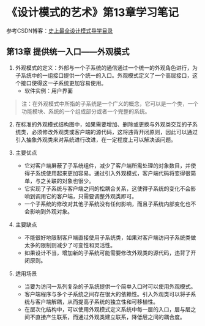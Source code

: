 # 《设计模式的艺术》第13章学习笔记

参考CSDN博客：[史上最全设计模式导学目录](https://blog.csdn.net/LoveLion/article/details/17517213)

## 第13章 提供统一入口——外观模式

1. 外观模式的定义：外部与一个子系统的通信通过一个统一的外观角色进行，为子系统中的一组接口提供一个统一的入口。外观模式定义了一个高层接口，这个接口使得这一子系统更加容易使用。
    - 软件实例：用户界面

> 注：在外观模式中所指的子系统是一个广义的概念，它可以是一个类，一个功能模块、系统的一个组成部分或者一个完整的系统。

2. 在标准的外观模式结构图中，如果需要增加、删除或更换与外观类交互的子系统类，必须修改外观类或客户端的源代码，这将违背开闭原则，因此可以通过引入抽象外观类来对系统进行改进，在一定程度上可以解决该问题。

3. 主要优点
    - 它对客户端屏蔽了子系统组件，减少了客户端所需处理的对象数目，并使得子系统使用起来更加容易。通过引入外观模式，客户端代码将变得很简单，与之关联的对象也很少。
    - 它实现了子系统与客户端之间的松耦合关系，这使得子系统的变化不会影响到调用它的客户端，只需要调整外观类即可。
    - 一个子系统的修改对其他子系统没有任何影响，而且子系统内部变化也不会影响到外观对象。

4. 主要缺点
    - 不能很好地限制客户端直接使用子系统类，如果对客户端访问子系统类做太多的限制则减少了可变性和灵活性。
    - 如果设计不当，增加新的子系统可能需要修改外观类的源代码，违背了开闭原则。

5. 适用场景
    - 当要为访问一系列复杂的子系统提供一个简单入口时可以使用外观模式。
    - 客户端程序与多个子系统之间存在很大的依赖性。引入外观类可以将子系统与客户端解耦，从而提高子系统的独立性和可移植性。
    - 在层次化结构中，可以使用外观模式定义系统中每一层的入口，层与层之间不直接产生联系，而通过外观类建立联系，降低层之间的耦合度。

